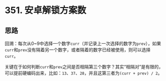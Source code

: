 # 351. 安卓解锁方案数

## 思路

回溯：每次从0~9中选择一个数字`curr`（并记录上一次选择的数字为`prev`），如果`curr`和`prev`没有隔着另一个数字，或者隔着的数字已经被使用，则可以选择`curr`。

关键在于如何判断`curr`和`prev`之间是否相隔第三个数字？其实“相隔对”是有限的，可以提前硬编码出来，比如：`13`、`37`、`28`，并且这第三者为`(curr + prev) / 2`。
